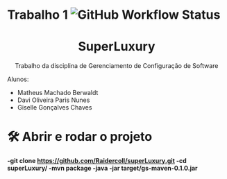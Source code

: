 # Trabalho 1 ![GitHub Workflow Status](https://img.shields.io/github/workflow/status/Raidercoll/superLuxury/maven)
<h1 align="center">SuperLuxury</h1>
<p align="center">Trabalho da disciplina de Gerenciamento de Configuração de Software</p>

Alunos:

- Matheus Machado Berwaldt
- Davi Oliveira Paris Nunes
- Giselle Gonçalves Chaves

# 🛠️ Abrir e rodar o projeto

**-git clone https://github.com/Raidercoll/superLuxury.git
  -cd superLuxury/
  -mvn package
  -java -jar target/gs-maven-0.1.0.jar**
